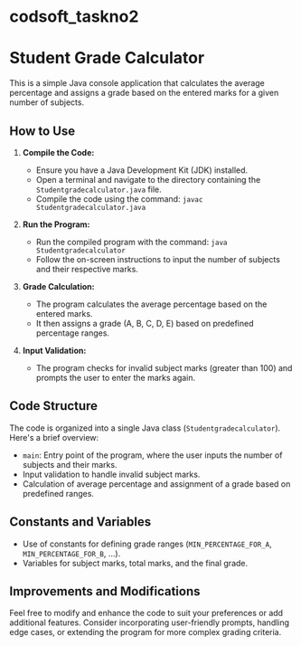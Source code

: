 # codsoft_taskno2
# Student Grade Calculator

This is a simple Java console application that calculates the average percentage and assigns a grade based on the entered marks for a given number of subjects.

## How to Use

1. **Compile the Code:**
    - Ensure you have a Java Development Kit (JDK) installed.
    - Open a terminal and navigate to the directory containing the `Studentgradecalculator.java` file.
    - Compile the code using the command: `javac Studentgradecalculator.java`

2. **Run the Program:**
    - Run the compiled program with the command: `java Studentgradecalculator`
    - Follow the on-screen instructions to input the number of subjects and their respective marks.

3. **Grade Calculation:**
    - The program calculates the average percentage based on the entered marks.
    - It then assigns a grade (A, B, C, D, E) based on predefined percentage ranges.

4. **Input Validation:**
    - The program checks for invalid subject marks (greater than 100) and prompts the user to enter the marks again.

## Code Structure

The code is organized into a single Java class (`Studentgradecalculator`). Here's a brief overview:

- `main`: Entry point of the program, where the user inputs the number of subjects and their marks.
- Input validation to handle invalid subject marks.
- Calculation of average percentage and assignment of a grade based on predefined ranges.

## Constants and Variables

- Use of constants for defining grade ranges (`MIN_PERCENTAGE_FOR_A`, `MIN_PERCENTAGE_FOR_B`, ...).
- Variables for subject marks, total marks, and the final grade.

## Improvements and Modifications

Feel free to modify and enhance the code to suit your preferences or add additional features. Consider incorporating user-friendly prompts, handling edge cases, or extending the program for more complex grading criteria.
